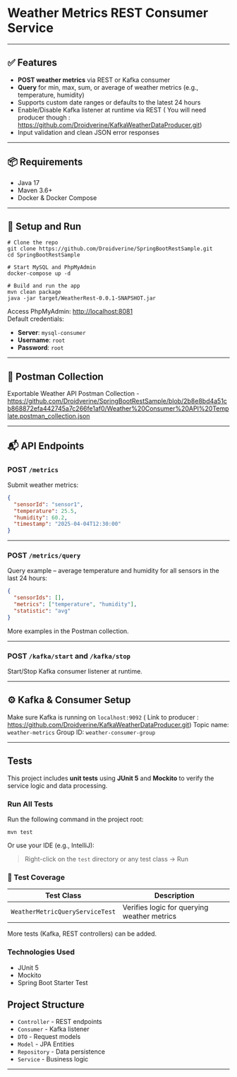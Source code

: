 
# Weather Metrics REST Consumer Service

---

## ✅ Features

-  **POST weather metrics** via REST or Kafka consumer
-  **Query** for min, max, sum, or average of weather metrics (e.g., temperature, humidity)
-  Supports custom date ranges or defaults to the latest 24 hours
-  Enable/Disable Kafka listener at runtime via REST ( You will need producer though : https://github.com/Droidverine/KafkaWeatherDataProducer.git)
-  Input validation and clean JSON error responses

---

## 📦 Requirements

- Java 17
- Maven 3.6+
- Docker & Docker Compose

---

## 🚀 Setup and Run

```
# Clone the repo
git clone https://github.com/Droidverine/SpringBootRestSample.git
cd SpringBootRestSample

# Start MySQL and PhpMyAdmin
docker-compose up -d

# Build and run the app
mvn clean package
java -jar target/WeatherRest-0.0.1-SNAPSHOT.jar
```

Access PhpMyAdmin: [http://localhost:8081](http://localhost:8081)  
Default credentials:  
- **Server**: `mysql-consumer`  
- **Username**: `root`  
- **Password**: `root`

---

## 📮 Postman Collection

Exportable Weather API Postman Collection - https://github.com/Droidverine/SpringBootRestSample/blob/2b8e8bd4a51cb868872efa442745a7c266fe1af0/Weather%20Consumer%20API%20Template.postman_collection.json

---

## 📬 API Endpoints

### POST `/metrics`

Submit weather metrics:

```json
{
  "sensorId": "sensor1",
  "temperature": 25.5,
  "humidity": 60.2,
  "timestamp": "2025-04-04T12:30:00"
}
```

---

### POST `/metrics/query`

Query example – average temperature and humidity for all sensors in the last 24 hours:

```json
{
  "sensorIds": [],
  "metrics": ["temperature", "humidity"],
  "statistic": "avg"
}
```

More examples in the Postman collection.

---

### POST `/kafka/start` and `/kafka/stop`

Start/Stop Kafka consumer listener at runtime.

---

## ⚙️ Kafka & Consumer Setup

Make sure Kafka is running on `localhost:9092` ( Link to producer : https://github.com/Droidverine/KafkaWeatherDataProducer.git)
Topic name: `weather-metrics` 
Group ID: `weather-consumer-group`

---
## Tests

This project includes **unit tests** using **JUnit 5** and **Mockito** to verify the service logic and data processing.

### Run All Tests

Run the following command in the project root:

```
mvn test
```

Or use your IDE (e.g., IntelliJ):
> Right-click on the `test` directory or any test class → Run

### 🔹 Test Coverage

| Test Class                        | Description                            |
|----------------------------------|----------------------------------------|
| `WeatherMetricQueryServiceTest`  | Verifies logic for querying weather metrics |

More tests (Kafka, REST controllers) can be added.

###  Technologies Used

- JUnit 5
- Mockito
- Spring Boot Starter Test

##  Project Structure

- `Controller` - REST endpoints
- `Consumer` - Kafka listener
- `DTO` - Request models
- `Model` - JPA Entities
- `Repository` - Data persistence
- `Service` - Business logic

---
